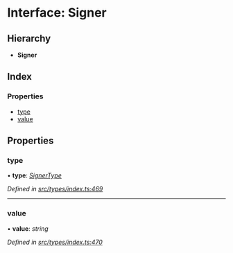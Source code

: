 # Interface: Signer

## Hierarchy

* **Signer**

## Index

### Properties

* [type](signer.md#type)
* [value](signer.md#value)

## Properties

###  type

• **type**: *[SignerType](../enums/signertype.md)*

*Defined in [src/types/index.ts:469](https://github.com/PolymathNetwork/polymesh-sdk/blob/4660ab0/src/types/index.ts#L469)*

___

###  value

• **value**: *string*

*Defined in [src/types/index.ts:470](https://github.com/PolymathNetwork/polymesh-sdk/blob/4660ab0/src/types/index.ts#L470)*
